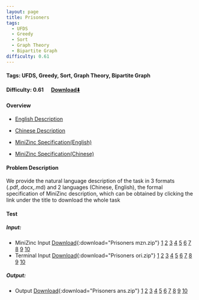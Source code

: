 ```yaml
---
layout: page
title: Prisoners
tags:
  - UFDS
  - Greedy
  - Sort
  - Graph Theory
  - Bipartite Graph
difficulty: 0.61
---
```


#### Tags: UFDS, Greedy, Sort, Graph Theory, Bipartite Graph
#### Difficulty: 0.61 &nbsp;&nbsp;&nbsp;&nbsp; [Download⬇️](../../dataset/Prisoners.zip)
#### Overview
- [English Description](../../dataset/Prisoners/task_e.pdf)
- [Chinese Description](../../dataset/Prisoners/task_c.pdf)
- [MiniZinc Specification(English)](../../dataset/Prisoners/task_e_mzn.txt)

- [MiniZinc Specification(Chinese)](../../dataset/Prisoners/task_c_mzn.txt)

#### Problem Description
We provide the natural language description of the task in 3 formats (.pdf,.docx,.md) and 2 languages (Chinese, English), the formal specification of MiniZinc description, which can be obtained by clicking the link under the title to download the whole task
#### Test
##### Input:
- MiniZinc Input [Download](../../dataset/Prisoners/tests/mzn_form.zip){:download="Prisoners mzn.zip"} [1](../../dataset/Prisoners/tests/mzn_form/1_dzn.txt) [2](../../dataset/Prisoners/tests/mzn_form/2_dzn.txt) [3](../../dataset/Prisoners/tests/mzn_form/3_dzn.txt) [4](../../dataset/Prisoners/tests/mzn_form/4_dzn.txt) [5](../../dataset/Prisoners/tests/mzn_form/5_dzn.txt) [6](../../dataset/Prisoners/tests/mzn_form/6_dzn.txt) [7](../../dataset/Prisoners/tests/mzn_form/7_dzn.txt) [8](../../dataset/Prisoners/tests/mzn_form/8_dzn.txt) [9](../../dataset/Prisoners/tests/mzn_form/9_dzn.txt) [10](../../dataset/Prisoners/tests/mzn_form/10_dzn.txt) 
- Terminal Input [Download](../../dataset/Prisoners/tests/origin_form.zip){:download="Prisoners ori.zip"} [1](../../dataset/Prisoners/tests/origin_form/1.in) [2](../../dataset/Prisoners/tests/origin_form/2.in) [3](../../dataset/Prisoners/tests/origin_form/3.in) [4](../../dataset/Prisoners/tests/origin_form/4.in) [5](../../dataset/Prisoners/tests/origin_form/5.in) [6](../../dataset/Prisoners/tests/origin_form/6.in) [7](../../dataset/Prisoners/tests/origin_form/7.in) [8](../../dataset/Prisoners/tests/origin_form/8.in) [9](../../dataset/Prisoners/tests/origin_form/9.in) [10](../../dataset/Prisoners/tests/origin_form/10.in) 

##### Output:
- Output [Download](../../dataset/Prisoners/tests/ans.zip){:download="Prisoners ans.zip"} [1](../../dataset/Prisoners/tests/ans/1_out.txt) [2](../../dataset/Prisoners/tests/ans/2_out.txt) [3](../../dataset/Prisoners/tests/ans/3_out.txt) [4](../../dataset/Prisoners/tests/ans/4_out.txt) [5](../../dataset/Prisoners/tests/ans/5_out.txt) [6](../../dataset/Prisoners/tests/ans/6_out.txt) [7](../../dataset/Prisoners/tests/ans/7_out.txt) [8](../../dataset/Prisoners/tests/ans/8_out.txt) [9](../../dataset/Prisoners/tests/ans/9_out.txt) [10](../../dataset/Prisoners/tests/ans/10_out.txt) 

